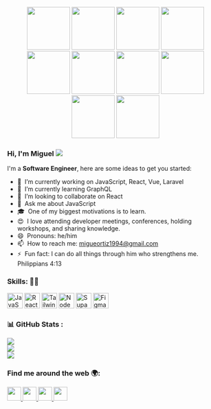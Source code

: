 <!--
**miguelortizdev/miguelortizdev** is a ✨ _special_ ✨ repository because its `README.md` (this file) appears on your GitHub profile.

- 🤔 &nbsp;I’m looking for help with ...
-->
<p align="center">
  <img src="https://media3.giphy.com/media/v1.Y2lkPTc5MGI3NjExMDJjNTFiNTE3ZjY0YmI5ZmJkYTllOTg3YTMyZjNhZjcwNmQ2MDdkZiZjdD1z/XAxylRMCdpbEWUAvr8/200w.webp" width="100">
  <img src="https://media3.giphy.com/media/v1.Y2lkPTc5MGI3NjExMGZiM2I5ZTMzYTMxZTFiZGU5MTg3Yzg2NTk3NWU2MjE0ZTg3NzZmNCZjdD1z/fsEaZldNC8A1PJ3mwp/200w.webp" width="100">
  <img src="https://media3.giphy.com/media/ln7z2eWriiQAllfVcn/200w.webp" width="100">
  <img src="https://media3.giphy.com/media/v1.Y2lkPTc5MGI3NjExM2Y1YmRjZDYyOTgxNjJjNzA3Y2Q1Yzk2MzQ2ODQ2OTQ5MDM2YmUyZCZjdD1z/kdFc8fubgS31b8DsVu/200w.webp" width="100">
  <img src="https://i.giphy.com/media/JqDcpPX8vWahUny0pE/200.webp" width="100">
  <img src="https://i.giphy.com/media/kHlrPbN9zaoOo7KXDo/200.webp" width="100">
  <img src="https://i.giphy.com/media/eNAsjO55tPbgaor7ma/200w.webp" width="100">
  <img src="https://i.giphy.com/media/VgGthkhUvGgOit7Y9i/200.webp" width="100">
  <img src="https://i.giphy.com/media/KzJkzjggfGN5Py6nkT/200.webp" width="100">
  <img src="https://i.giphy.com/media/IdyAQJVN2kVPNUrojM/200.webp" width="100">
</p>

### Hi, I'm Miguel ![](https://user-images.githubusercontent.com/18350557/176309783-0785949b-9127-417c-8b55-ab5a4333674e.gif)

I'm a **Software Engineer**, here are some ideas to get you started:

- 🔭 &nbsp;I’m currently working on JavaScript, React, Vue, Laravel
- 🌱 &nbsp;I’m currently learning GraphQL
- 👯 &nbsp;I’m looking to collaborate on React
- 💬 &nbsp;Ask me about JavaScript
- 🎓 &nbsp;One of my biggest motivations is to learn.
- 😍 &nbsp;I love attending developer meetings, conferences, holding workshops, and sharing knowledge.
- 😄 &nbsp;Pronouns: he/him
- 📫 &nbsp;How to reach me: migueortiz1994@gmail.com
- ⚡ &nbsp;Fun fact: I can do all things through him who strengthens me. Philippians 4:13

### Skills: 💪🏻

<p align="left">
<img src="https://raw.githubusercontent.com/danielcranney/readme-generator/main/public/icons/skills/javascript-colored.svg" width="36" height="36" alt="JavaScript" />
<img src="https://raw.githubusercontent.com/danielcranney/readme-generator/main/public/icons/skills/react-colored.svg" width="36" height="36" alt="React" /
<img src="https://raw.githubusercontent.com/danielcranney/readme-generator/main/public/icons/skills/nextjs-colored-dark.svg" width="36" height="36" alt="NextJs" />
<img src="https://raw.githubusercontent.com/danielcranney/readme-generator/main/public/icons/skills/tailwindcss-colored.svg" width="36" height="36" alt="TailwindCSS" />
<img src="https://raw.githubusercontent.com/danielcranney/readme-generator/main/public/icons/skills/nodejs-colored.svg" width="36" height="36" alt="NodeJS" />
<img src="https://raw.githubusercontent.com/danielcranney/readme-generator/main/public/icons/skills/supabase-colored.svg" width="36" height="36" alt="Supabase" />
<img src="https://raw.githubusercontent.com/danielcranney/readme-generator/main/public/icons/skills/figma-colored.svg" width="36" height="36" alt="Figma" />
</p>

### 📊 GitHub Stats :
![](https://github-readme-stats.vercel.app/api?username=miguelortizdev&theme=vue-dark&hide_border=true&include_all_commits=true&count_private=true)<br/>
![](https://github-readme-streak-stats.herokuapp.com/?user=miguelortizdev&theme=vue-dark&hide_border=true)<br/>
![](https://github-readme-stats.vercel.app/api/top-langs/?username=miguelortizdev&theme=vue-dark&hide_border=true&include_all_commits=true&count_private=true&layout=compact)

### Find me around the web 🌍:

<p align="left"> 
    <!--<a href="https://discord.com/users/miguelortizdev" target="_blank" rel="noreferrer">
        <img src="https://raw.githubusercontent.com/danielcranney/readme-generator/main/public/icons/socials/discord.svg" width="32" height="32" />
    </a>--> 
    <a href="https://www.github.com/miguelortizdev" target="_blank" rel="noreferrer">
        <img src="https://raw.githubusercontent.com/danielcranney/readme-generator/main/public/icons/socials/github-dark.svg" width="32" height="32" />
    </a> 
    <a href="http://www.instagram.com/miguelortizdev" target="_blank" rel="noreferrer">
        <img src="https://raw.githubusercontent.com/danielcranney/readme-generator/main/public/icons/socials/instagram.svg" width="32" height="32" />
    </a> 
    <!--<a href="https://www.stackoverflow.com/users/14097847/miguelortizdev" target="_blank" rel="noreferrer">
        <img src="https://raw.githubusercontent.com/danielcranney/readme-generator/main/public/icons/socials/stackoverflow.svg" width="32" height="32" />
    </a>-->
    <a href="https://www.twitter.com/miguelortizdev" target="_blank" rel="noreferrer">
        <img src="https://raw.githubusercontent.com/danielcranney/readme-generator/main/public/icons/socials/twitter.svg" width="32" height="32" />
    </a>
    <a href="https://www.linkedin.com/in/miguelortizdev" target="_blank" rel="noreferrer">
        <img src="https://raw.githubusercontent.com/danielcranney/readme-generator/main/public/icons/socials/linkedin.svg" width="32" height="32" />
    </a>
</p>

<!--<p align="left">
    <a href="https://github.com/miguelortizdev">
        <img src="https://img.shields.io/github/followers/miguelortizdev.svg?label=GitHub&style=social" alt="GitHub Miguel Ortiz">
    </a>
    <a href="https://twitter.com/miguelortizdev">
        <img src="https://img.shields.io/twitter/follow/miguelortizdev?label=Twitter&style=social" alt="Twitter Miguel Ortiz">
    </a>
    <a href="https://www.linkedin.com/in/miguelortizdev">
        <img src="https://img.shields.io/badge/LinkedIn--_.svg?style=social&logo=linkedin" alt="LinkedIn Miguel Ortiz">
    </a>
</p>-->
